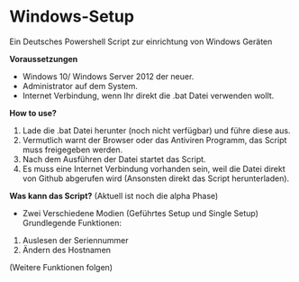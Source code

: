 # Windows-Setup
Ein Deutsches Powershell Script zur einrichtung von Windows Geräten

**Voraussetzungen** 
- Windows 10/ Windows Server 2012 der neuer.
- Administrator auf dem System.
- Internet Verbindung, wenn Ihr direkt die .bat Datei verwenden wollt.

**How to use?**
1. Lade die .bat Datei herunter (noch nicht verfügbar) und führe diese aus.
2. Vermutlich warnt der Browser oder das Antiviren Programm, das Script muss freigegeben werden.
3. Nach dem Ausführen der Datei startet das Script.
4. Es muss eine Internet Verbindung vorhanden sein, weil die Datei direkt von Github abgerufen wird (Ansonsten direkt das Script herunterladen).

**Was kann das Script?**
(Aktuell ist noch die alpha Phase)
- Zwei Verschiedene Modien (Geführtes Setup und Single Setup)
Grundlegende Funktionen:
1. Auslesen der Seriennummer
2. Ändern des Hostnamen

(Weitere Funktionen folgen)

